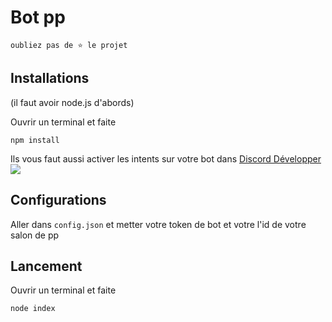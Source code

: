 Bot pp
=============

`oubliez pas de ⭐ le projet`

Installations
-----
(il faut avoir node.js d'abords)

Ouvrir un terminal et faite
```
npm install
```

Ils vous faut aussi activer les intents sur votre bot dans [Discord Développer](https://discord.com/developers/applications)
<img src="https://cdn.discordapp.com/attachments/856228021752299541/856944660487340042/unknown.png">

Configurations
-----
Aller dans `config.json` et metter votre token de bot et votre l'id de votre salon de pp

Lancement
-----

Ouvrir un terminal et faite
```
node index
```

